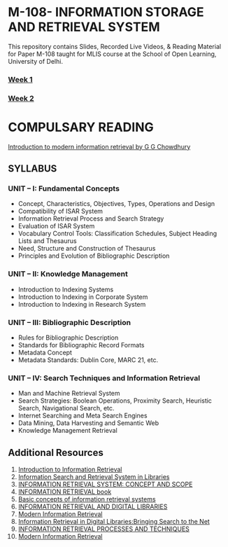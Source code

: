 # M-108- INFORMATION STORAGE AND RETRIEVAL SYSTEM

This repository contains Slides, Recorded Live Videos, & Reading Material for Paper M-108 taught for MLIS course at the School of Open Learning, University of Delhi. 

### [Week 1](https://github.com/manika-lamba/SOL/tree/main/7_May_2023) 
### [Week 2](https://github.com/manika-lamba/SOL/tree/main/14_May_2023)

# COMPULSARY READING

[Introduction to modern information retrieval by G G Chowdhury](https://archive.org/details/introductiontomo0000chow/mode/2up?view=theater)

## SYLLABUS

### UNIT – I: Fundamental Concepts
- Concept, Characteristics, Objectives, Types, Operations and Design 
- Compatibility of ISAR System
- Information Retrieval Process and Search Strategy 
- Evaluation of ISAR System
- Vocabulary Control Tools: Classification Schedules, Subject Heading Lists and Thesaurus
- Need, Structure and Construction of Thesaurus 
- Principles and Evolution of Bibliographic Description

### UNIT – II: Knowledge Management
- Introduction to Indexing Systems 
- Introduction to Indexing in Corporate System 
- Introduction to Indexing in Research System

### UNIT – III: Bibliographic Description
- Rules for Bibliographic Description 
- Standards for Bibliographic Record Formats 
- Metadata Concept
- Metadata Standards: Dublin Core, MARC 21, etc.

### UNIT – IV: Search Techniques and Information Retrieval
- Man and Machine Retrieval System
- Search Strategies: Boolean Operations, Proximity Search, Heuristic Search, Navigational Search, etc.
- Internet Searching and Meta Search Engines 
- Data Mining, Data Harvesting and Semantic Web 
- Knowledge Management Retrieval

## Additional Resources
1. [Introduction to Information Retrieval](https://nlp.stanford.edu/IR-book/information-retrieval-book.html)
2. [Information Search and Retrieval System in Libraries](https://ir.inflibnet.ac.in/bitstream/1944/1596/1/3.pdf)
3. [INFORMATION RETRIEVAL SYSTEM: CONCEPT AND SCOPE](https://nios.ac.in/media/documents/SrSecLibrary/LCh-015B.pdf)
4. [INFORMATION RETRIEVAL book](http://openlib.org/home/krichel/courses/lis618/readings/rijsbergen79_infor_retriev.pdf)
5. [Basic concepts of information retrieval systems](https://www.alastore.ala.org/sites/default/files/pdfs/chowdhuryIR1.pdf)
6. [INFORMATION RETRIEVAL AND DIGITAL LIBRARIES](http://eknygos.lsmuni.lt/springer/282/237-275.pdf)
7. [Modern Information Retrieval](https://web.cs.ucla.edu/~miodrag/cs259-security/baeza-yates99modern.pdf)
8. [Information Retrieval in Digital Libraries:Bringing Search to the Net](https://www.science.org/doi/epdf/10.1126/science.275.5298.327)
9. [INFORMATION RETRIEVAL PROCESSES AND TECHNIQUES](https://github.com/manika-lamba/SOL/blob/main/Unit-17.pdf)
10. [Modern Information Retrieval](https://srikarthiks.files.wordpress.com/2016/07/t2-modern-information-retrieval.pdf)
